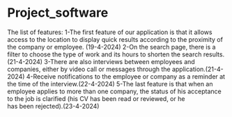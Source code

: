 # Project_software




The list of features:
1-The first feature of our application is that it allows access to the location to display quick results according to the proximity of the company or employee. (19-4-2024)
2-On the search page, there is a filter to choose the type of work and its hours to shorten the search results.(21-4-2024)
3-There are also interviews between employees and companies, either by video call or messages through the application.(21-4-2024)
4-Receive notifications to the employee or company as a reminder at the time of the interview.(22-4-2024)
5-The last feature is that when an employee applies to more than one company, the status of his acceptance to the job is clarified (his CV has been read or reviewed, or he has been rejected).(23-4-2024)
